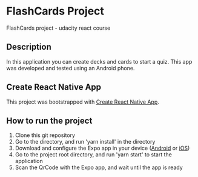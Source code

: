 # FlashCards Project

FlashCards project - udacity react course

## Description

In this application you can create decks and cards to start a quiz.
This app was developed and tested using an Android phone.

## Create React Native App

This project was bootstrapped with [Create React Native App](https://github.com/react-community/create-react-native-app).

## How to run the project

1. Clone this git repository
2. Go to the directory, and run 'yarn install' in the directory
3. Download and configure the Expo app in your device ([Android](https://play.google.com/store/apps/details?id=host.exp.exponent&referrer=www) or [iOS](https://itunes.apple.com/app/apple-store/id982107779))
4. Go to the project root directory, and run 'yarn start' to start the application
5. Scan the QrCode with the Expo app, and wait until the app is ready
